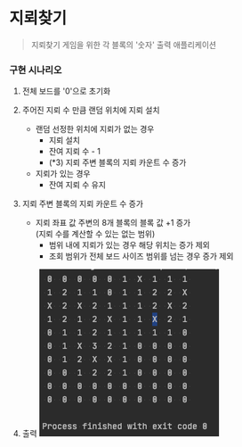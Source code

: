 # 지뢰찾기
> 지뢰찾기 게임을 위한 각 블록의 '숫자' 출력 애플리케이션

### 구현 시나리오
 1. 전체 보드를 '0'으로 초기화 
 2. 주어진 지뢰 수 만큼 랜덤 위치에 지뢰 설치
    - 랜덤 선정한 위치에 지뢰가 없는 경우
        + 지뢰 설치
        + 잔여 지뢰 수 - 1
        + (*3) 지뢰 주변 블록의 지뢰 카운트 수 증가
    - 지뢰가 있는 경우
        + 잔여 지뢰 수 유지
        
 3. 지뢰 주변 블록의 지뢰 카운트 수 증가
    - 지뢰 좌표 값 주변의 8개 블록의 블록 값 +1 증가  
      (지뢰 수를 계산할 수 있는 없는 범위) 
        + 범위 내에 지뢰가 있는 경우 해당 위치는 증가 제외 
        + 조회 범위가 전체 보드 사이즈 범위를 넘는 경우 증가 제외
        
 4. 출력
 ![minesweeper_output](minesweeper_output.png)
